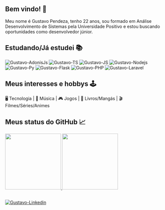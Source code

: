 ## Bem vindo! 👾
Meu nome é Gustavo Pendeza, tenho 22 anos, sou formado em Análise Desenvolvimento de Sistemas pela Universidade Positivo e estou buscando oportunidades como desenvolvedor júnior.

## Estudando/Já estudei 📚
<div>
  <img alt="Gustavo-AdonisJs" title="AdonisJs" src="https://img.shields.io/badge/adonis%20js-220052?style=for-the-badge&logo=adonisjs&logoColor=white">
  <img alt="Gustavo-TS" title="TypeScript" src="https://img.shields.io/badge/TypeScript-007ACC?style=for-the-badge&logo=typescript&logoColor=white">
  <img alt="Gustavo-JS" title="JavaScript" src="https://img.shields.io/badge/JavaScript-323330?style=for-the-badge&logo=javascript&logoColor=F7DF1E">
  <img alt="Gustavo-Nodejs" title="Nodejs" src="https://img.shields.io/badge/Node.js-43853D?style=for-the-badge&logo=node.js&logoColor=white">
  <img alt="Gustavo-Py" title="Python" src="https://img.shields.io/badge/Python-14354C?style=for-the-badge&logo=python&logoColor=white">
  <img alt="Gustavo-Flask" title="Flask" src="https://img.shields.io/badge/Flask-000000?style=for-the-badge&logo=flask&logoColor=white">
  <img alt="Gustavo-PHP" title="PHP" src="https://img.shields.io/badge/PHP-777BB4?style=for-the-badge&logo=php&logoColor=white">
  <img alt="Gustavo-Laravel" title="Laravel" src="https://img.shields.io/badge/Laravel-FF2D20?style=for-the-badge&logo=laravel&logoColor=white">
</div>

## Meus interesses e hobbys 🕹
🖥 Tecnologia |
🎸 Música |
🎮 Jogos |
📖 Livros/Mangás |
🎬 Filmes/Séries/Animes
  
## Meus status do GitHub 📈
<div>
  <a href="https://github.com/GustavoPendeza">
  <img height="180em" src="https://github-readme-stats.vercel.app/api?username=gustavopendeza&show_icons=true&theme=dracula&include_all_commits=true">
  <img height="180em" src="https://github-readme-stats.vercel.app/api/top-langs/?username=gustavopendeza&layout=compact&theme=dracula">
</div>
  
## 
<a href="https://www.linkedin.com/in/gustavo-seiki-pendeza-094342193/" target="_blank"><img alt="Gustavo-Linkedin" title="Linkedin"  src="https://img.shields.io/badge/LinkedIn-0077B5?style=for-the-badge&logo=linkedin&logoColor=white"></a>
  
